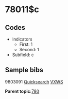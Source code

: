 # 78011$c

## Codes

-   Indicators
    -   First: 1
    -   Second: 1
-   Subfield: c

## Sample bibs

9803091 [Quicksearch](https://search.library.yale.edu/catalog/9803091) [VXWS](http://prodorbis.library.yale.edu:7014/vxws/GetHoldingsService?bibId=9803091)

**Parent topic:**[780](../../tags/780/780.md)


